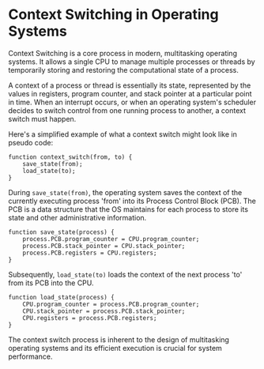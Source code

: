 # Context Switching in Operating Systems

Context Switching is a core process in modern, multitasking operating systems. It allows a single CPU to manage multiple processes or threads by temporarily storing and restoring the computational state of a process.

A context of a process or thread is essentially its state, represented by the values in registers, program counter, and stack pointer at a particular point in time. When an interrupt occurs, or when an operating system's scheduler decides to switch control from one running process to another, a context switch must happen.

Here's a simplified example of what a context switch might look like in pseudo code:

```code
function context_switch(from, to) {
    save_state(from);
    load_state(to);
}
```

During `save_state(from)`, the operating system saves the context of the currently executing process 'from' into its Process Control Block (PCB). The PCB is a data structure that the OS maintains for each process to store its state and other administrative information.

```code
function save_state(process) {
    process.PCB.program_counter = CPU.program_counter;
    process.PCB.stack_pointer = CPU.stack_pointer;
    process.PCB.registers = CPU.registers;
}
```

Subsequently, `load_state(to)` loads the context of the next process 'to' from its PCB into the CPU.

```code
function load_state(process) {
    CPU.program_counter = process.PCB.program_counter;
    CPU.stack_pointer = process.PCB.stack_pointer;
    CPU.registers = process.PCB.registers;
}
```

The context switch process is inherent to the design of multitasking operating systems and its efficient execution is crucial for system performance.

